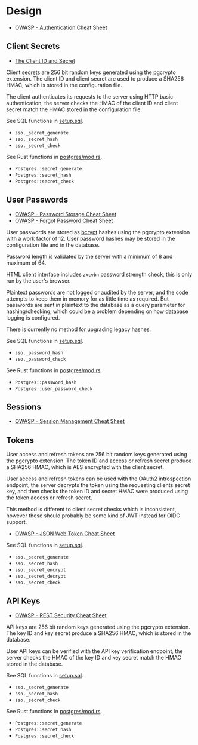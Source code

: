 # Design

-  [OWASP - Authentication Cheat Sheet](https://cheatsheetseries.owasp.org/cheatsheets/Authentication_Cheat_Sheet.html)

## Client Secrets

-   [The Client ID and Secret](https://www.oauth.com/oauth2-servers/client-registration/client-id-secret/)

Client secrets are 256 bit random keys generated using the pgcrypto extension. The client ID and client secret are used to produce a SHA256 HMAC, which is stored in the configuration file.

The client authenticates its requests to the server using HTTP basic authentication, the server checks the HMAC of the client ID and client secret match the HMAC stored in the configuration file.

See SQL functions in [setup.sql](../../sso/postgres/setup.sql).

-   `sso._secret_generate`
-   `sso._secret_hash`
-   `sso._secret_check`

See Rust functions in [postgres/mod.rs](../../sso/postgres/mod.rs).

-   `Postgres::secret_generate`
-   `Postgres::secret_hash`
-   `Postgres::secret_check`

## User Passwords

-   [OWASP - Password Storage Cheat Sheet](https://cheatsheetseries.owasp.org/cheatsheets/Password_Storage_Cheat_Sheet.html)
-   [OWASP - Forgot Password Cheat Sheet](https://cheatsheetseries.owasp.org/cheatsheets/Forgot_Password_Cheat_Sheet.html)

User passwords are stored as [bcrypt](https://en.wikipedia.org/wiki/Bcrypt) hashes using the pgcrypto extension with a work factor of 12. User password hashes may be stored in the configuration file and in the database.

Password length is validated by the server with a minimum of 8 and maximum of 64.

HTML client interface includes `zxcvbn` password strength check, this is only run by the user's browser.

Plaintext passwords are not logged or audited by the server, and the code attempts to keep them in memory for as little time as required. But passwords are sent in plaintext to the database as a query parameter for hashing/checking, which could be a problem depending on how database logging is configured.

There is currently no method for upgrading legacy hashes.

See SQL functions in [setup.sql](../../sso/postgres/setup.sql).

-   `sso._password_hash`
-   `sso._password_check`

See Rust functions in [postgres/mod.rs](../../sso/postgres/mod.rs).

-   `Postgres::password_hash`
-   `Postgres::user_password_check`

<!-- todo: Use peppering/pre-hashing? -->
<!-- todo: Legacy hash upgrade mechanism -->

<!-- todo: Urls are https or localhost, how to manage docker domains? -->

## Sessions

-   [OWASP - Session Management Cheat Sheet](https://cheatsheetseries.owasp.org/cheatsheets/Session_Management_Cheat_Sheet.html)

## Tokens

User access and refresh tokens are 256 bit random keys generated using the pgcrypto extension. The token ID and access or refresh secret produce a SHA256 HMAC, which is AES encrypted with the client secret.

User access and refresh tokens can be used with the OAuth2 introspection endpoint, the server decrypts the token using the requesting clients secret key, and then checks the token ID and secret HMAC were produced using the token access or refresh secret.

This method is different to client secret checks which is inconsistent, however these should probably be some kind of JWT instead for OIDC support.

-   [OWASP - JSON Web Token Cheat Sheet](https://cheatsheetseries.owasp.org/cheatsheets/JSON_Web_Token_for_Java_Cheat_Sheet.html)

See SQL functions in [setup.sql](../../sso/postgres/setup.sql).

-   `sso._secret_generate`
-   `sso._secret_hash`
-   `sso._secret_encrypt`
-   `sso._secret_decrypt`
-   `sso._secret_check`

## API Keys

-   [OWASP - REST Security Cheat Sheet](https://cheatsheetseries.owasp.org/cheatsheets/REST_Security_Cheat_Sheet.html)

API keys are 256 bit random keys generated using the pgcrypto extension. The key ID and key secret produce a SHA256 HMAC, which is stored in the database.

User API keys can be verified with the API key verification endpoint, the server checks the HMAC of the key ID and key secret match the HMAC stored in the database.

See SQL functions in [setup.sql](../../sso/postgres/setup.sql).

-   `sso._secret_generate`
-   `sso._secret_hash`
-   `sso._secret_check`

See Rust functions in [postgres/mod.rs](../../sso/postgres/mod.rs).

-   `Postgres::secret_generate`
-   `Postgres::secret_hash`
-   `Postgres::secret_check`
